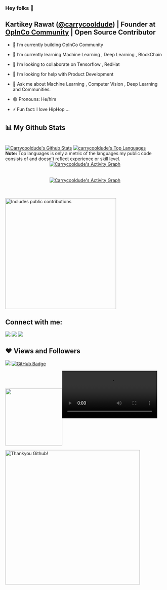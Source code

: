 ### Hey folks 👋
##  Kartikey Rawat ([@carrycooldude](https://twitter.com/carrycooldude)) | Founder at [OpInCo Community](https://github.com/OpInCo-Community) | Open Source Contributor



- 🔭 I’m currently building OpInCo Community
- 🌱 I’m currently learning Machine Learning , Deep Learning , BlockChain 
- 👯 I’m looking to collaborate on Tensorflow , RedHat
- 🤔 I’m looking for help with Product Development
- 💬 Ask me about Machine Learning , Computer Vision , Deep Learning and Communities.


- 😄 Pronouns: He/him
- ⚡ Fun fact: I love HipHop ...


## 📊 My Github Stats

  <br/>
    <a href="https://github.com/carrycooldude/github-readme-stats"><img alt="Carrycooldude's Github Stats" src="https://github-readme-stats.vercel.app/api?username=carrycooldude&show_icons=true&count_private=true&theme=react&hide_border=true&bg_color=0D1117" /></a>
  <a href="https://github.com/carrycooldude/github-readme-stats"><img alt="carrycooldude's Top Languages" src="https://github-readme-stats.vercel.app/api/top-langs/?username=carrycooldude&langs_count=8&count_private=true&layout=compact&theme=react&hide_border=true&bg_color=0D1117" /></a>
  <br/>
  <b>Note:</b> Top languages is only a metric of the languages my public code consists of and doesn't reflect experience or skill level.

<div align="center"><a href="https://git.io/streak-stats"><img alt="Carrycooldude's Activity Graph" src="https://github-readme-streak-stats.herokuapp.com/?user=carrycooldude&theme=radical&bg_color=0D1117&color=5BCDEC&line=5BCDEC&point=FFFFFF&hide_border=true" /></a>
</div>
<br/>
<br/>
<div align="center">
<a href="https://github.com/carrycooldude/github-readme-activity-graph"><img alt="Carrycooldude's Activity Graph" src="https://github-readme-activity-graph.vercel.app/graph?username=carrycooldude&theme=github-compact" /></a>
</div>
<br/>
<br/>
<p>
    <a href="https://vaunt.dev">
        <img src="https://api.vaunt.dev/v1/github/entities/carrycooldude/contributions?format=svg" width="350" title="Includes public contributions"/>
    </a>
</p>

## Connect with me:
<p align="center">

<a href = "https://www.linkedin.com/in/carrycooldude/"><img src="https://img.icons8.com/fluent/48/000000/linkedin.png"/></a>
<a href = "https://twitter.com/carrycooldude"><img src="https://img.icons8.com/fluent/48/000000/twitter.png"/></a>
<a href = "https://www.instagram.com/carrycooldude/"><img src="https://img.icons8.com/fluent/48/000000/instagram-new.png"/></a>


</p>

## ❤ Views and Followers

![](https://komarev.com/ghpvc/?username=carrycooldude&color=blueviolet&bg_color=0D1117&color=5BCDEC&line=5BCDEC&point=FFFFFF&hide_border=true)
<a href="https://github.com/carrycooldude?tab=followers"><img src="https://img.shields.io/github/followers/carrycooldude?label=Followers&style=social" alt="GitHub Badge"></a>


<!-- [![GitHub Streak](https://github-readme-streak-stats.herokuapp.com/?user=carrycooldude&theme=dark)](https://git.io/streak-stats) -->
<img height="180em"   align="center" src="https://github-readme-stats.vercel.app/api?username=carrycooldude&show_icons=true&theme=jolly&include_all_commits=true&count_private=true"/>![](https://user-images.githubusercontent.com/41143496/111524041-fc65e800-8781-11eb-8a84-ae5e8517b1f7.mp4) 

<img src="https://user-images.githubusercontent.com/41143496/111601768-b13aec00-87f8-11eb-8d8c-51db093db5da.gif" alt="Thankyou Github!" width="425">


<!--  <img height="180em" align="center" src="https://github-readme-stats.vercel.app/api/top-langs/?username=carrycooldude&&layout=compact&hide=shell&theme=jolly"/> -->
